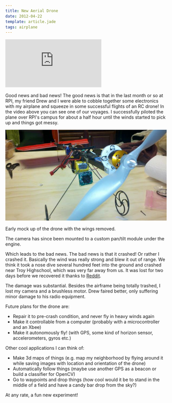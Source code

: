 ```yaml
---
title: New Aerial Drone
date: 2012-04-22
template: article.jade
tags: airplane
---
```


<div class="media-container">

<iframe src="http://www.youtube.com/embed/3jVKegQwZ24" frameborder="0" allowfullscreen></iframe>

</div>

Good news and bad news! The good news is that in the last month or so at RPI, my friend Drew and I were able to cobble together some electronics with my airplane and squeeze in some successful flights of an RC drone! In the video above you can see one of our voyages. I successfully piloted the plane over RPI's campus for about a half hour until the winds started to pick up and things got messy.

<div class="media-container">

<img src="/img/posts/drone.jpg">

<p>Early mock up of the drone with the wings removed.</p>
<p>The camera has since been mounted to a custom pan/tilt module under the engine.</p>

</div>

Which leads to the bad news. The bad news is that it crashed! Or rather I crashed it. Basically the wind was really strong and blew it out of range. We think it took a nose dive several hundred feet into the ground and crashed near Troy Highschool, which was very far away from us. It was lost for two days before we recovered it thanks to [Reddit](http://www.reddit.com/r/RPI/comments/tj2b2/anyone_seen_a_red_rc_plane_last_seen_doing_a_nose/).

The damage was substantial. Besides the airframe being totally trashed, I lost my camera and a brushless motor. Drew faired better, only suffering minor damage to his radio equipment.

Future plans for the drone are:

- Repair it to pre-crash condition, and never fly in heavy winds again
- Make it controllable from a computer (probably with a microcontroller and an Xbee)
- Make it autonomously fly! (with GPS, some kind of horizon sensor, accelerometers, gyros etc.)

Other cool applications I can think of:

- Make 3d maps of things (e.g. map my neighborhood by flying around it while saving images with location and orientation of the drone)
- Automatically follow things (maybe use another GPS as a beacon or build a classifier for OpenCV)
- Go to waypoints and drop things (how cool would it be to stand in the middle of a field and have a candy bar drop from the sky?)

At any rate, a fun new experiment!
